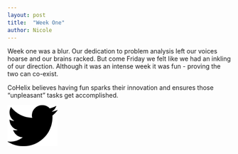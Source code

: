 ```yaml
---
layout: post
title:  "Week One"
author: Nicole
---
```


Week one was a blur. Our dedication to problem analysis left our voices hoarse and our brains racked. But come Friday we felt like we had an inkling of our direction. Although it was an intense week it was fun - proving the two can co-exist.

CoHelix believes having fun sparks their innovation and ensures those “unpleasant” tasks get accomplished.

![image](/images/twitter.png)
